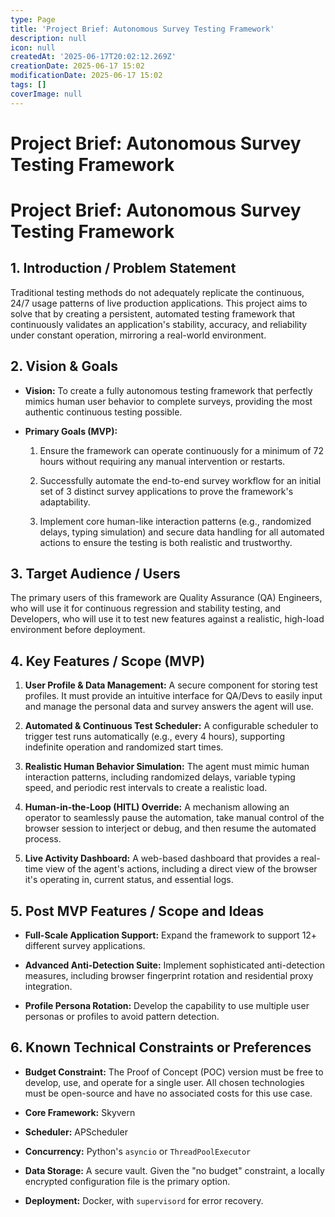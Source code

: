 ```yaml
---
type: Page
title: 'Project Brief: Autonomous Survey Testing Framework'
description: null
icon: null
createdAt: '2025-06-17T20:02:12.269Z'
creationDate: 2025-06-17 15:02
modificationDate: 2025-06-17 15:02
tags: []
coverImage: null
---
```


# Project Brief: Autonomous Survey Testing Framework

# **Project Brief: Autonomous Survey Testing Framework**

## **1. Introduction / Problem Statement**

Traditional testing methods do not adequately replicate the continuous, 24/7 usage patterns of live production applications. This project aims to solve that by creating a persistent, automated testing framework that continuously validates an application's stability, accuracy, and reliability under constant operation, mirroring a real-world environment.

## **2. Vision & Goals**

- **Vision:** To create a fully autonomous testing framework that perfectly mimics human user behavior to complete surveys, providing the most authentic continuous testing possible.

- **Primary Goals (MVP):**

    1. Ensure the framework can operate continuously for a minimum of 72 hours without requiring any manual intervention or restarts.

    2. Successfully automate the end-to-end survey workflow for an initial set of 3 distinct survey applications to prove the framework's adaptability.

    3. Implement core human-like interaction patterns (e.g., randomized delays, typing simulation) and secure data handling for all automated actions to ensure the testing is both realistic and trustworthy.

## **3. Target Audience / Users**

The primary users of this framework are Quality Assurance (QA) Engineers, who will use it for continuous regression and stability testing, and Developers, who will use it to test new features against a realistic, high-load environment before deployment.

## **4. Key Features / Scope (MVP)**

1. **User Profile & Data Management:** A secure component for storing test profiles. It must provide an intuitive interface for QA/Devs to easily input and manage the personal data and survey answers the agent will use.

2. **Automated & Continuous Test Scheduler:** A configurable scheduler to trigger test runs automatically (e.g., every 4 hours), supporting indefinite operation and randomized start times.

3. **Realistic Human Behavior Simulation:** The agent must mimic human interaction patterns, including randomized delays, variable typing speed, and periodic rest intervals to create a realistic load.

4. **Human-in-the-Loop (HITL) Override:** A mechanism allowing an operator to seamlessly pause the automation, take manual control of the browser session to interject or debug, and then resume the automated process.

5. **Live Activity Dashboard:** A web-based dashboard that provides a real-time view of the agent's actions, including a direct view of the browser it's operating in, current status, and essential logs.

## **5. Post MVP Features / Scope and Ideas**

- **Full-Scale Application Support:** Expand the framework to support 12+ different survey applications.

- **Advanced Anti-Detection Suite:** Implement sophisticated anti-detection measures, including browser fingerprint rotation and residential proxy integration.

- **Profile Persona Rotation:** Develop the capability to use multiple user personas or profiles to avoid pattern detection.

## **6. Known Technical Constraints or Preferences**

- **Budget Constraint:** The Proof of Concept (POC) version must be free to develop, use, and operate for a single user. All chosen technologies must be open-source and have no associated costs for this use case.

- **Core Framework:** Skyvern

- **Scheduler:** APScheduler

- **Concurrency:** Python's `asyncio` or `ThreadPoolExecutor`

- **Data Storage:** A secure vault. Given the "no budget" constraint, a locally encrypted configuration file is the primary option.

- **Deployment:** Docker, with `supervisord` for error recovery.

